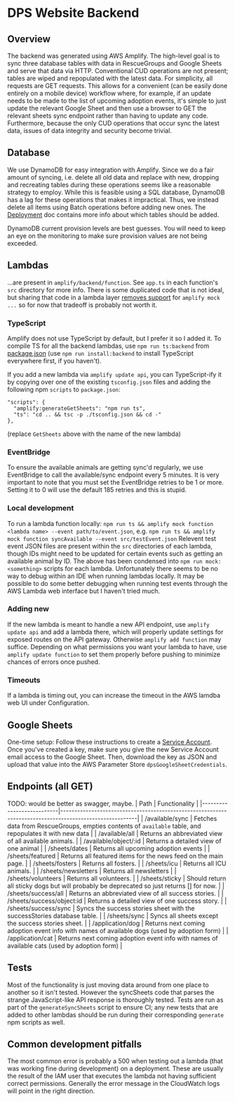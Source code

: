 # DPS Website Backend
## Overview
The backend was generated using AWS Amplify.
The high-level goal is to sync three database tables with data in RescueGroups and Google Sheets and serve that data via HTTP.
Conventional CUD operations are not present; tables are wiped and repopulated with the latest data.
For simplicity, all requests are GET requests.
This allows for a convenient (can be easily done entirely on a mobile device) workflow where, for example, if an update needs to be made to the list of upcoming adoption events, it's simple to just update the relevant Google Sheet and then use a browser to GET the relevant sheets sync endpoint rather than having to update any code.
Furthermore, because the only CUD operations that occur sync the latest data, issues of data integrity and security become trivial.

## Database
We use DynamoDB for easy integration with Amplify.
Since we do a fair amount of syncing, i.e. delete all old data and replace with new, dropping and recreating tables during these operations seems like a reasonable strategy to employ.
While this is feasible using a SQL database, DynamoDB has a lag for these operations that makes it impractical.
Thus, we instead delete all items using Batch operations before adding new ones.
The [Deployment](./Deployment#database-tables) doc contains more info about which tables should be added.

DynamoDB current provision levels are best guesses. You will need to keep an eye on the monitoring to make sure provision values are not being exceeded.

## Lambdas
...are present in `amplify/backend/function`.
See `app.ts` in each function's `src` directory for more info.
There is some duplicated code that is not ideal, but sharing that code in a lambda layer [removes support](https://github.com/aws-amplify/amplify-cli/issues/9849) for `amplify mock ...` so for now that tradeoff is probably not worth it.

### TypeScript
Amplify does not use TypeScript by default, but I prefer it so I added it.
To compile TS for all the backend lambdas, use `npm run ts:backend` from [package.json](./package.json) (use `npm run install:backend` to install TypeScript everywhere first, if you haven't).

If you add a new lambda via `amplify update api`, you can TypeScript-ify it by copying over one of the existing `tsconfig.json` files and adding the following npm `scripts` to `package.json`:
```
"scripts": {
  "amplify:generateGetSheets": "npm run ts",
  "ts": "cd .. && tsc -p ./tsconfig.json && cd -"
},
```
(replace `GetSheets` above with the name of the new lambda)

### EventBridge
To ensure the available animals are getting sync'd regularly, we use EventBridge to call the available/sync endpoint every 5 minutes. It is very important to note that you must set the EventBridge retries to be 1 or more. Setting it to 0 will use the default 185 retries and this is stupid.

### Local development
To run a lambda function locally:
`npm run ts && amplify mock function <lambda name> --event path/to/event.json`, e.g.
`npm run ts && amplify mock function syncAvailable --event src/testEvent.json`
Relevent test event JSON files are present within the `src` directories of each lambda, though IDs might need to be updated for certain events such as getting an available animal by ID.
The above has been condensed into `npm run mock:<something>` scripts for each lambda.
Unfortunately there seems to be no way to debug within an IDE when running lambdas locally.
It may be possible to do some better debugging when running test events through the AWS Lambda web interface but I haven't tried much.

### Adding new
If the new lambda is meant to handle a new API endpoint, use `amplify update api` and add a lambda there, which will properly update settings for exposed routes on the API gateway.
Otherwise `amplify add function` may suffice.
Depending on what permissions you want your lambda to have, use `amplify update function` to set them properly before pushing to minimize chances of errors once pushed.

### Timeouts
If a lambda is timing out, you can increase the timeout in the AWS lamdba web UI under Configuration.

## Google Sheets
One-time setup: Follow these instructions to create a [Service Account](https://robocorp.com/docs/development-guide/google-sheets/interacting-with-google-sheets). Once you've created a key, make sure you give the new Service Account email access to the Google Sheet. Then, download the key as JSON and upload that value into the AWS Parameter Store `dpsGoogleSheetCredentials`.

## Endpoints (all GET)
TODO: would be better as swagger, maybe.
| Path                      | Functionality                                                                                           |
|---------------------------|---------------------------------------------------------------------------------------------------------|
| /available/sync           | Fetches data from RescueGroups, empties contents of `available` table, and repopulates it with new data |
| /available/all            | Returns an abbreviated view of all available animals.                                                   |
| /available/object/:id     | Returns a detailed view of one animal                                                                   |
| /sheets/dates             | Returns all upcoming adoption events                                                                    |
| /sheets/featured          | Returns all featured items for the news feed on the main page.                                          |
| /sheets/fosters           | Returns all fosters.                                                                                    |
| /sheets/icu               | Returns all ICU animals.                                                                                |
| /sheets/newsletters       | Returns all newsletters                                                                                 |
| /sheets/volunteers        | Returns all volunteers.                                                                                 |
| /sheets/sticky            | Should return all sticky dogs but will probably be deprecated so just returns [] for now.               |
| /sheets/success/all       | Returns an abbreviated view of all success stories.                                                     |
| /sheets/success/object:id | Returns a detailed view of one success story.                                                           |
| /sheets/success/sync      | Syncs the success stories sheet with the successStories database table.                                 |
| /sheets/sync              | Syncs all sheets except the success stories sheet.                                                      |
| /application/dog          | Returns next coming adoption event info with names of available dogs (used by adoption form)            |
| /application/cat          | Returns next coming adoption event info with names of available cats (used by adoption form)            |

## Tests
Most of the functionality is just moving data around from one place to another so it isn't tested.
However the syncSheets code that parses the strange JavaScript-like API response is thoroughly tested.
Tests are run as part of the `generateSyncSheets` script to ensure CI; any new tests that are added to other lambdas should be run during their corresponding `generate` npm scripts as well.

## Common development pitfalls
The most common error is probably a 500 when testing out a lambda (that was working fine during development) on a deployment.
These are usually the result of the IAM user that executes the lambda not having sufficient correct permissions.
Generally the error message in the CloudWatch logs will point in the right direction.
